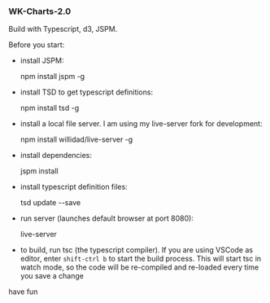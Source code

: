 ### WK-Charts-2.0

Build with Typescript, d3, JSPM.

Before you start:
- install JSPM: 

    npm install jspm -g
	
- install TSD to get typescript definitions: 

    npm install tsd -g
	
- install a local file server. I am using my live-server fork for development: 

    npm install willidad/live-server -g
	
- install dependencies:

    jspm install 
	
- install typescript definition files:
	
	tsd update --save
	
- run server (launches default browser at port 8080): 

    live-server 
	
- to build, run tsc (the typescript compiler). If you are using VSCode as editor, enter `shift-ctrl b` to start the build process. 
This will start tsc in watch mode, so the code will be re-compiled and re-loaded every time you save a change
	
have fun




